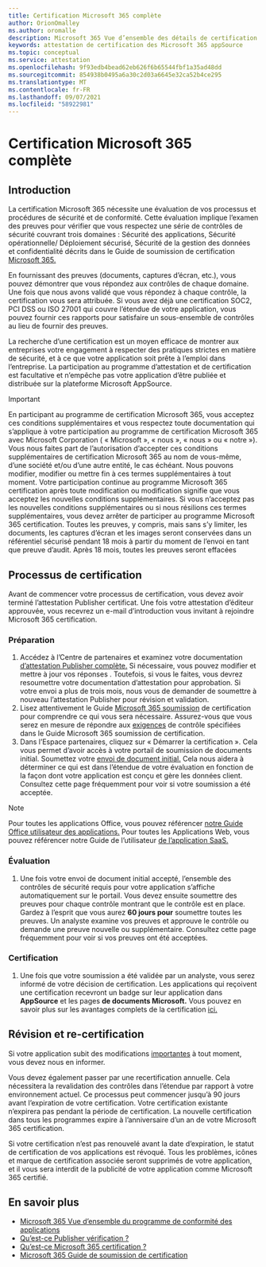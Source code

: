 ```yaml
---
title: Certification Microsoft 365 complète
author: OrionOmalley
ms.author: oromalle
description: Microsoft 365 Vue d’ensemble des détails de certification
keywords: attestation de certification des Microsoft 365 appSource
ms.topic: conceptual
ms.service: attestation
ms.openlocfilehash: 9f93edb4bead62eb626f6b65544fbf1a35ad48dd
ms.sourcegitcommit: 854938b0495a6a30c2d03a6645e32ca52b4ce295
ms.translationtype: MT
ms.contentlocale: fr-FR
ms.lasthandoff: 09/07/2021
ms.locfileid: "58922981"
---
```

# <a name="complete-microsoft-365-certification"></a>Certification Microsoft 365 complète

## <a name="introduction"></a>Introduction

La certification Microsoft 365 nécessite une évaluation de vos processus et procédures de sécurité et de conformité. Cette évaluation implique l’examen des preuves pour vérifier que vous respectez une série de contrôles de sécurité couvrant trois domaines : Sécurité des applications, Sécurité opérationnelle/ Déploiement sécurisé, Sécurité de la gestion des données et confidentialité décrits dans le Guide de soumission de certification [Microsoft 365.](https://docs.microsoft.com/microsoft-365-app-certification/docs/certification-submission-guide)

En fournissant des preuves (documents, captures d’écran, etc.), vous pouvez démontrer que vous répondez aux contrôles de chaque domaine. Une fois que nous avons validé que vous répondez à chaque contrôle, la certification vous sera attribuée. Si vous avez déjà une certification SOC2, PCI DSS ou ISO 27001 qui couvre l’étendue de votre application, vous pouvez fournir ces rapports pour satisfaire un sous-ensemble de contrôles au lieu de fournir des preuves. 

La recherche d’une certification est un moyen efficace de montrer aux entreprises votre engagement à respecter des pratiques strictes en matière de sécurité, et à ce que votre application soit prête à l’emploi dans l’entreprise. La participation au programme d’attestation et de certification est facultative et n’empêche pas votre application d’être publiée et distribuée sur la plateforme Microsoft AppSource.

> [!IMPORTANT]
> En participant au programme de certification Microsoft 365, vous acceptez ces conditions supplémentaires et vous respectez toute documentation qui s’applique à votre participation au programme de certification Microsoft 365 avec Microsoft Corporation ( « Microsoft », « nous », « nous » ou « notre »). Vous nous faites part de l’autorisation d’accepter ces conditions supplémentaires de certification Microsoft 365 au nom de vous-même, d’une société et/ou d’une autre entité, le cas échéant. Nous pouvons modifier, modifier ou mettre fin à ces termes supplémentaires à tout moment. Votre participation continue au programme Microsoft 365 certification après toute modification ou modification signifie que vous acceptez les nouvelles conditions supplémentaires. Si vous n’acceptez pas les nouvelles conditions supplémentaires ou si nous résilions ces termes supplémentaires, vous devez arrêter de participer au programme Microsoft 365 certification.
Toutes les preuves, y compris, mais sans s’y limiter, les documents, les captures d’écran et les images seront conservées dans un référentiel sécurisé pendant 18 mois à partir du moment de l’envoi en tant que preuve d’audit. Après 18 mois, toutes les preuves seront effacées

## <a name="certification-process"></a>Processus de certification

Avant de commencer votre processus de certification, vous devez avoir terminé l’attestation Publisher certificat. Une fois votre attestation d’éditeur approuvée, vous recevrez un e-mail d’introduction vous invitant à rejoindre Microsoft 365 certification.

### <a name="preparation"></a>Préparation
1. Accédez à l’Centre de partenaires et examinez votre documentation [d’attestation Publisher complète.]( https://docs.microsoft.com/microsoft-365-app-certification/docs/attestation) Si nécessaire, vous pouvez modifier et mettre à jour vos réponses . Toutefois, si vous le faites, vous devrez resoumettre votre documentation d’attestation pour approbation. Si votre envoi a plus de trois mois, nous vous de demander de soumettre à nouveau l’attestation Publisher pour révision et validation. 
1. Lisez attentivement le Guide [Microsoft 365 soumission](https://docs.microsoft.com/microsoft-365-app-certification/docs/certification-submission-guide) de certification pour comprendre ce qui vous sera nécessaire. Assurez-vous que vous serez en mesure de répondre aux [exigences]( https://docs.microsoft.com/microsoft-365-app-certification/docs/certification-submission-guide#app-certification-criteria) de contrôle spécifiées dans le Guide Microsoft 365 soumission de certification.
1. Dans l’Espace partenaires, cliquez sur « Démarrer la certification ». Cela vous permet d’avoir accès à votre portail de soumission de documents initial. Soumettez votre [envoi de document initial.](https://docs.microsoft.com/microsoft-365-app-certification/docs/certification-submission-guide#initial-document-submission) Cela nous aidera à déterminer ce qui est dans l’étendue de votre évaluation en fonction de la façon dont votre application est conçu et gère les données client. Consultez cette page fréquemment pour voir si votre soumission a été acceptée.

>[!NOTE]
>Pour toutes les applications Office, vous pouvez référencer [notre Guide Office utilisateur des applications.](https://docs.microsoft.com/microsoft-365-app-certification/docs/userguide) Pour toutes les Applications Web, vous pouvez référencer notre Guide de l’utilisateur [de l’application SaaS.](https://docs.microsoft.com/en-us/microsoft-365-app-certification/docs/saasuserguide)

### <a name="assessment"></a>Évaluation
1. Une fois votre envoi de document initial accepté, l’ensemble des contrôles de sécurité requis pour votre application s’affiche automatiquement sur le portail. Vous devez ensuite soumettre des preuves pour chaque contrôle montrant que le contrôle est en place. Gardez à l’esprit que vous aurez **60 jours pour** soumettre toutes les preuves. Un analyste examine vos preuves et approuve le contrôle ou demande une preuve nouvelle ou supplémentaire. Consultez cette page fréquemment pour voir si vos preuves ont été acceptées.
### <a name="certification"></a>Certification
1. Une fois que votre soumission a été validée par un analyste, vous serez informé de votre décision de certification. Les applications qui reçoivent une certification recevront un badge sur leur application dans **AppSource** et les pages **de documents Microsoft.** Vous pouvez en savoir plus sur les avantages complets de la certification [ici.](https://docs.microsoft.com/microsoft-365-app-certification/docs/enterprise-app-certification-guide#program-benefits)

## <a name="review-and-re-certification"></a>Révision et re-certification
Si votre application subit des modifications [importantes](https://docs.microsoft.com/microsoft-365-app-certification/docs/certification-submission-guide#significant-changes) à tout moment, vous devez nous en informer.

Vous devez également passer par une recertification annuelle. Cela nécessitera la revalidation des contrôles dans l’étendue par rapport à votre environnement actuel. Ce processus peut commencer jusqu’à 90 jours avant l’expiration de votre certification. Votre certification existante n’expirera pas pendant la période de certification. La nouvelle certification dans tous les programmes expire à l’anniversaire d’un an de votre Microsoft 365 certification.

Si votre certification n’est pas renouvelé avant la date d’expiration, le statut de certification de vos applications est révoqué. Tous les problèmes, icônes et marque de certification associée seront supprimés de votre application, et il vous sera interdit de la publicité de votre application comme Microsoft 365 certifié.



## <a name="learn-more"></a>En savoir plus

* [Microsoft 365 Vue d’ensemble du programme de conformité des applications](~/overview.md)  
* [Qu’est-ce Publisher vérification ?](https://docs.microsoft.com/azure/active-directory/develop/publisher-verification-overview)
* [Qu’est-ce Microsoft 365 certification ?](~/docs/enterprise-app-certification-guide.md)  
* [Microsoft 365 Guide de soumission de certification](~/docs/certification-submission-guide.md)
